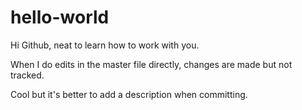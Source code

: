 # hello-world

Hi Github, neat to learn how to work with you. 

When I do edits in the master file directly, changes are made but not tracked.

Cool but it's better to add a description when committing.
